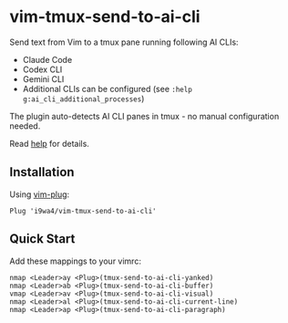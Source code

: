 # vim-tmux-send-to-ai-cli

Send text from Vim to a tmux pane running following AI CLIs:

- Claude Code
- Codex CLI
- Gemini CLI
- Additional CLIs can be configured (see `:help g:ai_cli_additional_processes`)

The plugin auto-detects AI CLI panes in tmux - no manual configuration needed.

Read [help](doc/tmux_send_to_ai_cli.txt) for details.

## Installation

Using [vim-plug](https://github.com/junegunn/vim-plug):

```vim
Plug 'i9wa4/vim-tmux-send-to-ai-cli'
```

## Quick Start

Add these mappings to your vimrc:

```vim
nmap <Leader>ay <Plug>(tmux-send-to-ai-cli-yanked)
nmap <Leader>ab <Plug>(tmux-send-to-ai-cli-buffer)
vmap <Leader>av <Plug>(tmux-send-to-ai-cli-visual)
nmap <Leader>al <Plug>(tmux-send-to-ai-cli-current-line)
nmap <Leader>ap <Plug>(tmux-send-to-ai-cli-paragraph)
```
